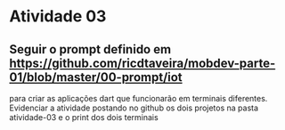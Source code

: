 # Atividade 03

## Seguir o prompt definido em https://github.com/ricdtaveira/mobdev-parte-01/blob/master/00-prompt/iot
para criar as aplicações dart que funcionarão em terminais diferentes. Evidenciar a atividade postando no github os dois projetos na pasta atividade-03 e o print dos dois terminais
